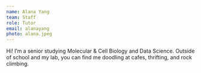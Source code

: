 ```yaml
---
name: Alana Yang
team: Staff
role: Tutor
email: alanayang
photo: alana.jpeg
---
```


Hi! I’m a senior studying Molecular & Cell Biology and Data Science. Outside of school and my lab, you can find me doodling at cafes, thrifting, and rock climbing.